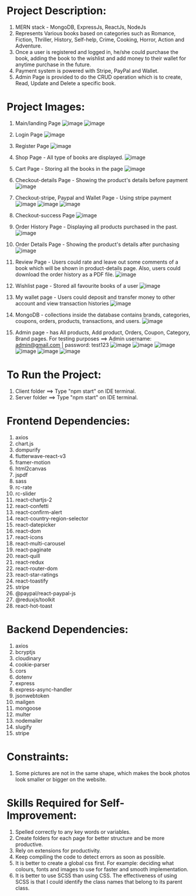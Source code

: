 #  Project Description:
   1) MERN stack - MongoDB, ExpressJs, ReactJs, NodeJs
   2) Represents Various books based on categories such as Romance, Fiction,
      Thriller, History, Self-help, Crime, Cooking, Horror, Action and Adventure.
   3) Once a user is registered and logged in, he/she could purchase the book, adding the book
      to the wishlist and add money to their wallet for anytime purchase in the future.
   4) Payment system is powered with Stripe, PayPal and Wallet.
   5) Admin Page is provided to do the CRUD operation which is to create, Read, Update
      and Delete a specific book. 

#  Project Images:
   1) Main/landing Page
      ![image](https://github.com/kevinandris/Bookstore_app/assets/102328858/4a83d725-d650-4057-b410-37074aa322bb)
      ![image](https://github.com/kevinandris/Bookstore_app/assets/102328858/579d255b-6bd2-4c44-a584-ecf356d5c0d6)

   2) Login Page
      ![image](https://github.com/kevinandris/Bookstore_app/assets/102328858/0a72f11d-6c9d-4f1a-b802-e14bc4e6e79e)

   3) Register Page
      ![image](https://github.com/kevinandris/Bookstore_app/assets/102328858/ebef138f-636c-4c5b-a37c-a0fed3dfc570)

   4) Shop Page - All type of books are displayed.
      ![image](https://github.com/kevinandris/Bookstore_app/assets/102328858/cf890083-6970-4726-a1ad-2e11e734adc6)

   5) Cart Page - Storing all the books in the page
      ![image](https://github.com/kevinandris/Bookstore_app/assets/102328858/76dd2c92-9125-419f-91a4-cad1da83c004)

   6) Checkout-details Page - Showing the product's details before payment
      ![image](https://github.com/kevinandris/Bookstore_app/assets/102328858/a7ebbedd-d3c8-474b-bbf3-9a5f9ddd3913)

   7) Checkout-stripe, Paypal and Wallet Page - Using stripe payment 
      ![image](https://github.com/kevinandris/Bookstore_app/assets/102328858/8845f035-3f8c-48e8-bec1-0aea8c801fb1)
      ![image](https://github.com/kevinandris/Bookstore_app/assets/102328858/20dddc6b-fca8-47a4-96b8-86014a55306b)
      ![image](https://github.com/kevinandris/Bookstore_app/assets/102328858/07d3f4ae-87ab-4f79-8285-8569c1cc7379)

   9) Checkout-success Page
      ![image](https://github.com/kevinandris/Bookstore_app/assets/102328858/8c7e6c53-03e7-4e39-bbf3-0da7c8920ec3)

   10) Order History Page - Displaying all products purchased in the past.
       ![image](https://github.com/kevinandris/Bookstore_app/assets/102328858/7c83e09e-53b0-4d14-b1a8-0de495b8ee02)

   11) Order Details Page - Showing the product's details after purchasing
       ![image](https://github.com/kevinandris/Bookstore_app/assets/102328858/5f8052bf-c171-4897-b001-6cc1a1f3afbd)

   12) Review Page - Users could rate and leave out some comments of a book which will be shown in product-details page.
       Also, users could download the order history as a PDF file.
       ![image](https://github.com/kevinandris/Bookstore_app/assets/102328858/bf917763-2789-454b-b3d3-a76402a7a9f2)

   13) Wishlist page - Stored all favourite books of a user
       ![image](https://github.com/kevinandris/Bookstore_app/assets/102328858/bc0aa489-2ebf-48dc-bc27-33d34fd65f88)

   14) My wallet page - Users could deposit and transfer money to other account and view transaction histories
       ![image](https://github.com/kevinandris/Bookstore_app/assets/102328858/fa766577-5fce-4533-8901-b437780378b3)

   15) MongoDB - collections inside the database contains brands, categories, coupons, orders, products,
       transactions, and users.
       ![image](https://github.com/kevinandris/Bookstore_app/assets/102328858/28ed4600-435d-40b6-92f7-d3d8952348af)

   16) Admin page - has All products, Add product, Orders, Coupon, Category, Brand pages.
       For testing purposes ==> Admin username: admin@gmail.com | password: test123
       ![image](https://github.com/kevinandris/Bookstore_app/assets/102328858/1b629e5f-0b21-465a-9ad0-99386b4950bf)
       ![image](https://github.com/kevinandris/Bookstore_app/assets/102328858/1ad12638-1c70-4126-a23c-6104e2c347db)
       ![image](https://github.com/kevinandris/Bookstore_app/assets/102328858/6b8e8b0f-a95c-4335-9fe8-c9beff9da52e)
       ![image](https://github.com/kevinandris/Bookstore_app/assets/102328858/7843e296-8e8f-4220-b54b-b57222e59f55)
       ![image](https://github.com/kevinandris/Bookstore_app/assets/102328858/66398381-d3a9-4f14-bac7-43fce334b790)
       ![image](https://github.com/kevinandris/Bookstore_app/assets/102328858/2f241bbe-8dce-487c-8b4d-7014689b49b9)

#  To Run the Project:
   1) Client folder ==> Type "npm  start" on IDE terminal.
   2) Server folder ==> Type "npm  start" on IDE terminal. 

#  Frontend Dependencies:
   1) axios
   2) chart.js
   3) dompurify
   4) flutterwave-react-v3
   5) framer-motion
   6) html2canvas
   7) jspdf
   8) sass
   9) rc-rate
   10) rc-slider
   11) react-chartjs-2
   12) react-confetti
   13) react-confirm-alert
   14) react-country-region-selector
   15) react-datepicker
   16) react-dom
   17) react-icons
   18) react-multi-carousel
   19) react-paginate
   20) react-quill
   21) react-redux
   22) react-router-dom
   23) react-star-ratings
   24) react-toastify
   25) stripe
   26) @paypal/react-paypal-js
   27) @reduxjs/toolkit
   28) react-hot-toast

#  Backend Dependencies:
   1) axios
   2) bcryptjs
   3) cloudinary
   4) cookie-parser
   5) cors
   6) dotenv
   7) express
   8) express-async-handler
   9) jsonwebtoken
   10) mailgen
   11) mongoose
   12) multer
   13) nodemailer
   14) slugify
   15) stripe

#  Constraints:
   1) Some pictures are not in the same shape, which makes the book photos
      look smaller or bigger on the website.

#  Skills Required for Self-Improvement:
   1) Spelled correctly to any key words or variables.
   2) Create folders for each page for better structure and be more productive.
   3) Rely on extensions for productivity.
   4) Keep compiling the code to detect errors as soon as possible.
   5) It is better to create a global css first. For example: deciding what colours, fonts and images 
      to use for faster and smooth implementation.
   6) It is better to use SCSS than using CSS. The effectiveness of using SCSS is that 
      I could identify the class names that belong to its parent class.

